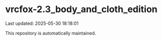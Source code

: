 # vrcfox-2.3_body_and_cloth_edition

Last updated: 2025-05-30 18:18:01

This repository is automatically maintained.
